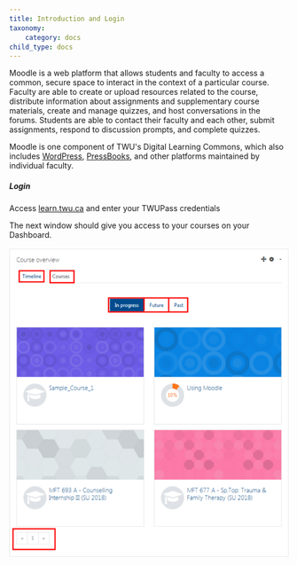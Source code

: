 ```yaml
---
title: Introduction and Login
taxonomy:
    category: docs
child_type: docs
---
```


Moodle is a web platform that allows students and faculty to access a common, secure space to interact in the context of a particular course. Faculty are able to create or upload resources related to the course, distribute information about assignments and supplementary course materials, create and manage quizzes, and host conversations in the forums. Students are able to contact their faculty and each other, submit assignments, respond to discussion prompts, and complete quizzes.

Moodle is one component of TWU's Digital Learning Commons, which also includes [WordPress](https://create.twu.ca), [PressBooks](https://books.twu.ca), and other platforms maintained by individual faculty.


##### Login

Access [learn.twu.ca](https://github.com/TWUOnline/moodlehelp/tree/21e853f28b2980f7d4c11acb9e92def97f8dc388/general/learn.twu.ca) and enter your TWUPass credentials

The next window should give you access to your courses on your Dashboard.

![](dashboard.png)
